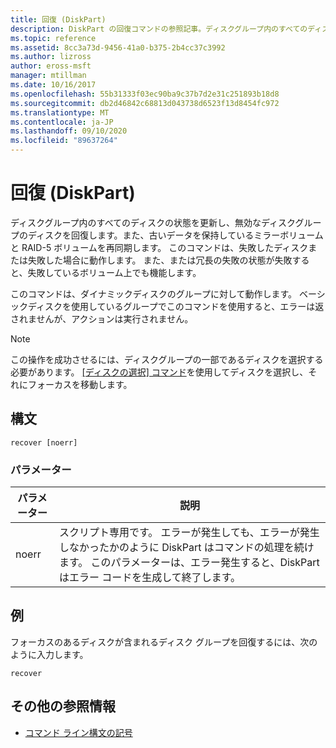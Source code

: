 ```yaml
---
title: 回復 (DiskPart)
description: DiskPart の回復コマンドの参照記事。ディスクグループ内のすべてのディスクの状態を更新し、無効なディスクグループのディスクを回復し、ミラーボリュームと古いデータを含む RAID-5 ボリュームを再同期します。
ms.topic: reference
ms.assetid: 8cc3a73d-9456-41a0-b375-2b4cc37c3992
ms.author: lizross
author: eross-msft
manager: mtillman
ms.date: 10/16/2017
ms.openlocfilehash: 55b31333f03ec90ba9c37b7d2e31c251893b18d8
ms.sourcegitcommit: db2d46842c68813d043738d6523f13d8454fc972
ms.translationtype: MT
ms.contentlocale: ja-JP
ms.lasthandoff: 09/10/2020
ms.locfileid: "89637264"
---
```

# <a name="recover-diskpart"></a>回復 (DiskPart)

ディスクグループ内のすべてのディスクの状態を更新し、無効なディスクグループのディスクを回復します。また、古いデータを保持しているミラーボリュームと RAID-5 ボリュームを再同期します。 このコマンドは、失敗したディスクまたは失敗した場合に動作します。 また、または冗長の失敗の状態が失敗すると、失敗しているボリューム上でも機能します。

このコマンドは、ダイナミックディスクのグループに対して動作します。 ベーシックディスクを使用しているグループでこのコマンドを使用すると、エラーは返されませんが、アクションは実行されません。

> [!NOTE]
> この操作を成功させるには、ディスクグループの一部であるディスクを選択する必要があります。 [[ディスクの選択] コマンド](select-disk.md)を使用してディスクを選択し、それにフォーカスを移動します。

## <a name="syntax"></a>構文

```
recover [noerr]
```

### <a name="parameters"></a>パラメーター

| パラメーター | 説明 |
|--|--|
| noerr | スクリプト専用です。 エラーが発生しても、エラーが発生しなかったかのように DiskPart はコマンドの処理を続けます。 このパラメーターは、エラー発生すると、DiskPart はエラー コードを生成して終了します。 |

## <a name="examples"></a>例

フォーカスのあるディスクが含まれるディスク グループを回復するには、次のように入力します。

```
recover
```

## <a name="additional-references"></a>その他の参照情報

- [コマンド ライン構文の記号](command-line-syntax-key.md)
